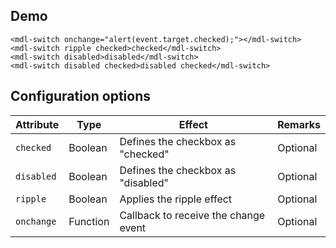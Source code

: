 ## Demo

```html_demo
<mdl-switch onchange="alert(event.target.checked);"></mdl-switch>
<mdl-switch ripple checked>checked</mdl-switch>
<mdl-switch disabled>disabled</mdl-switch>
<mdl-switch disabled checked>disabled checked</mdl-switch>
```

## Configuration options

| Attribute | Type | Effect | Remarks |
|-----------|------|--------|---------|
| `checked` | Boolean | Defines the checkbox as "checked"  | Optional |
| `disabled` | Boolean | Defines the checkbox as "disabled" | Optional |
| `ripple` | Boolean | Applies the ripple effect | Optional |
| `onchange` | Function | Callback to receive the change event | Optional |
